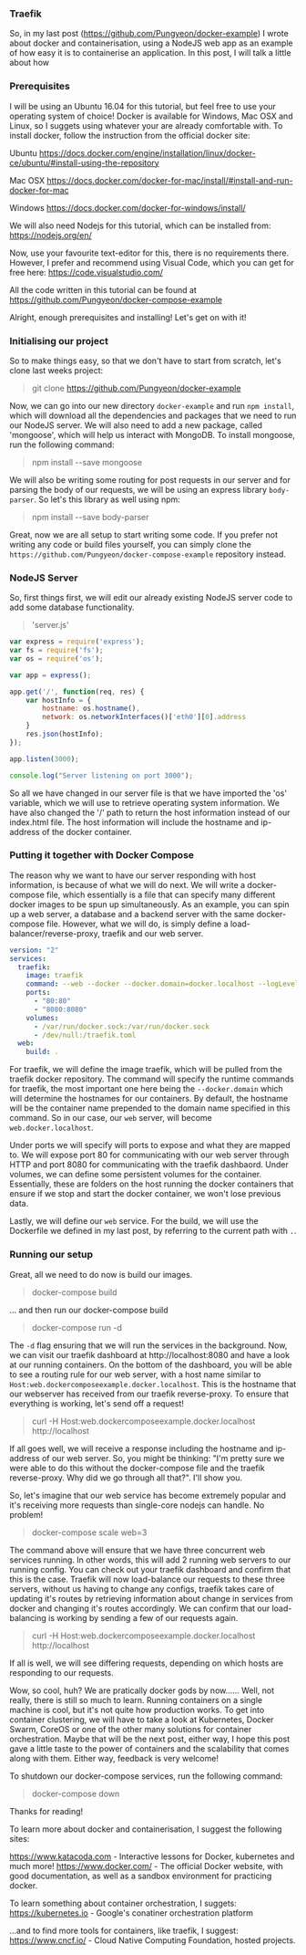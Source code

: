 ### Traefik

So, in my last post (https://github.com/Pungyeon/docker-example) I wrote about docker and containerisation, using a NodeJS web app as an example of how easy it is to containerise an application. In this post, I will talk a little about how 

### Prerequisites

I will be using an Ubuntu 16.04 for this tutorial, but feel free to use your operating system of choice! Docker is available for Windows, Mac OSX and Linux, so I suggets using whatever your are already comfortable with. To install docker, follow the instruction from the official docker site: 

Ubuntu
https://docs.docker.com/engine/installation/linux/docker-ce/ubuntu/#install-using-the-repository

Mac OSX
https://docs.docker.com/docker-for-mac/install/#install-and-run-docker-for-mac

Windows
https://docs.docker.com/docker-for-windows/install/

We will also need Nodejs for this tutorial, which can be installed from: https://nodejs.org/en/

Now, use your favourite text-editor for this, there is no requirements there. However, I prefer and recommend using Visual Code, which you can get for free here: https://code.visualstudio.com/

All the code written in this tutorial can be found at https://github.com/Pungyeon/docker-compose-example

Alright, enough prerequisites and installing! Let's get on with it!

### Initialising our project

So to make things easy, so that we don't have to start from scratch, let's clone last weeks project:

> git clone https://github.com/Pungyeon/docker-example

Now, we can go into our new directory `docker-example` and run `npm install`, which will download all the dependencies and packages that we need to run our NodeJS server. We will also need to add a new package, called 'mongoose', which will help us interact with MongoDB. To install mongoose, run the following command:

> npm install --save mongoose

We will also be writing some routing for post requests in our server and for parsing the body of our requests, we will be using an express library `body-parser`. So let's this library as well using npm:

> npm install --save body-parser

Great, now we are all setup to start writing some code. If you prefer not writing any code or build files yourself, you can simply clone the `https://github.com/Pungyeon/docker-compose-example` repository instead.

### NodeJS Server

So, first things first, we will edit our already existing NodeJS server code to add some database functionality.

> 'server.js'
```javascript
var express = require('express');
var fs = require('fs');
var os = require('os');

var app = express();

app.get('/', function(req, res) {
    var hostInfo = {
        hostname: os.hostname(),
        network: os.networkInterfaces()['eth0'][0].address
    }
    res.json(hostInfo);
});

app.listen(3000);

console.log("Server listening on port 3000");
```
So all we have changed in our server file is that we have imported the 'os' variable, which we will use to retrieve operating system information. We have also changed the '/' path to return the host information instead of our index.html file. The host information will include the hostname and ip-address of the docker container.

### Putting it together with Docker Compose

The reason why we want to have our server responding with host information, is because of what we will do next. We will write a docker-compose file, which essentially is a file that can specify many different docker images to be spun up simultaneously. As an example, you can spin up a web server, a database and a backend server with the same docker-compose file. However, what we will do, is simply define a load-balancer/reverse-proxy, traefik and our web server.

``` yml
version: "2"
services:
  traefik:
    image: traefik
    command: --web --docker --docker.domain=docker.localhost --logLevel=DEBUG
    ports:
      - "80:80"
      - "8080:8080"
    volumes:
      - /var/run/docker.sock:/var/run/docker.sock
      - /dev/null:/traefik.toml
  web:
    build: .
```

For traefik, we will define the image traefik, which will be pulled from the traefik docker repository. The command will specify the runtime commands for traefik, the most important one here being the `--docker.domain` which will determine the hostnames for our containers. By default, the hostname will be the container name prepended to the domain name specified in this command. So in our case, our `web` server, will become `web.docker.localhost`. 

Under ports we will specify will ports to expose and what they are mapped to. We will expose port 80 for communicating with our web server through HTTP and port 8080 for communicating with the traefik dashbaord. Under volumes, we can define some persistent volumes for the container. Essentially, these are folders on the host running the docker containers that ensure if we stop and start the docker container, we won't lose previous data.

Lastly, we will define our `web` service. For the build, we will use the Dockerfile we defined in my last post, by referring to the current path with `.`. 

### Running our setup

Great, all we need to do now is build our images.

> docker-compose build

... and then run our docker-compose build

> docker-compose run -d 

The `-d` flag ensuring that we will run the services in the background. Now, we can visit our traefik dashboard at http://localhost:8080 and have a look at our running containers. On the bottom of the dashboard, you will be able to see a routing rule for our web server, with a host name similar to `Host:web.dockercomposeexample.docker.localhost`. This is the hostname that our webserver has received from our traefik reverse-proxy. To ensure that everything is working, let's send off a request!

> curl -H Host:web.dockercomposeexample.docker.localhost http://localhost

If all goes well, we will receive a response including the hostname and ip-address of our web server. So, you might be thinking: "I'm pretty sure we were able to do this without the docker-compose file and the traefik reverse-proxy. Why did we go through all that?". I'll show you.

So, let's imagine that our web service has become extremely popular and it's receiving more requests than single-core nodejs can handle. No problem!

> docker-compose scale web=3

The command above will ensure that we have three concurrent web services running. In other words, this will add 2 running web servers to our running config. You can check out your traefik dashboard and confirm that this is the case. Traefik will now load-balance our requests to these three servers, without us having to change any configs, traefik takes care of updating it's routes by retrieving information about change in services from docker and changing it's routes accordingly. We can confirm that our load-balancing is working by sending a few of our requests again.

> curl -H Host:web.dockercomposeexample.docker.localhost http://localhost

If all is well, we will see differing requests, depending on which hosts are responding to our requests.

Wow, so cool, huh? We are pratically docker gods by now...... Well, not really, there is still so much to learn. Running containers on a single machine is cool, but it's not quite how production works. To get into container clustering, we will have to take a look at Kubernetes, Docker Swarm, CoreOS or one of the other many solutions for container orchestration. Maybe that will be the next post, either way, I hope this post gave a little taste to the power of containers and the scalability that comes along with them. Either way, feedback is very welcome!

To shutdown our docker-compose services, run the following command:

> docker-compose down

Thanks for reading!

To learn more about docker and containerisation, I suggest the following sites: 

https://www.katacoda.com - Interactive lessons for Docker, kubernetes and much more!
https://www.docker.com/ - The official Docker website, with good documentation, as well as a sandbox environment for practicing docker.

To learn something about container orchestration, I suggets:
https://kubernetes.io - Google's conatiner orchestration platform

...and to find more tools for containers, like traefik, I suggest:
https://www.cncf.io/ - Cloud Native Computing Foundation, hosted projects.